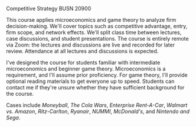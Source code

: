 Competitive Strategy BUSN 20900

This course applies microeconomics and game theory to analyze firm decision-making. We'll cover topics such as competitive advantage, entry, firm scope, and network effects. We'll split class time between lectures, case discussions, and student presentations. The course is entirely remote via Zoom: the lectures and discussions are live and recorded for later review. Attendance at all lectures and discussions is expected.

I've designed the course for students familiar with intermediate microeconomics and beginner game theory. Microeconomics is a requirement, and I'll assume prior proficiency. For game theory, I'll provide optional reading materials to get everyone up to speed. Students can contact me if they're unsure whether they have sufficient background for the course.

Cases include *Moneyball*, *The Cola Wars*, *Enterprise Rent-A-Car*, *Walmart vs. Amazon*, *Ritz-Carlton*, *Ryanair*, *NUMMI*, *McDonald's*, and *Nintendo and Sega*.
